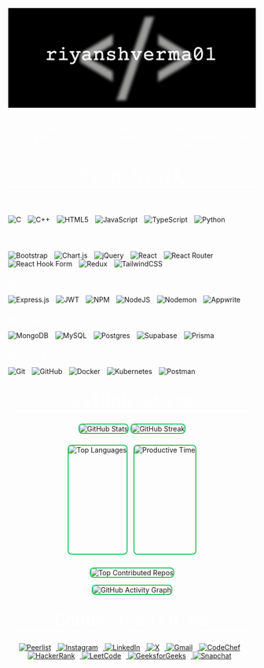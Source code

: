 <div align="center">
  <img src="assets/Profile.png" alt="Profile" style="max-width:100%; height:auto; display:block; margin:auto;" />
  <br>
  <br>
  <span style="font-family: 'Fira Mono', 'Consolas', 'Menlo', 'Monaco', monospace; font-size: 1.1em; font-weight: 400; color: white;">
    Always learning, always building — whether it’s a fun side project, a passion experiment, or something that solves a real-world problem.
  </span>
</div>

<div align="center" id="tech-stack">
<h1 style="display:block; font-family: 'Fira Mono', 'Consolas', 'Menlo', 'Monaco', monospace; font-size: 2.5em; font-weight: 500; color: white; margin: 32px 0 24px 0; border-bottom: 2px solid #fff;">
    Tech Stack
</h1>

  <h3 align="left" style="font-family: 'Fira Mono', 'Consolas', 'Menlo', 'Monaco', monospace; text-align: left; width: 100%; font-weight: 500; margin-bottom: 7px; color: white;">Languages</h3>
<p align="left">
    <img src="https://img.shields.io/badge/c-%2300599C.svg?style=for-the-badge&logo=c&logoColor=white" alt="C" style="margin-right:10px;"/>
    <img src="https://img.shields.io/badge/c++-%2300599C.svg?style=for-the-badge&logo=c%2B%2B&logoColor=white" alt="C++" style="margin-right:10px;"/>
    <img src="https://img.shields.io/badge/html5-%23E34F26.svg?style=for-the-badge&logo=html5&logoColor=white" alt="HTML5" style="margin-right:10px;"/>
    <img src="https://img.shields.io/badge/javascript-%23323330.svg?style=for-the-badge&logo=javascript&logoColor=%23F7DF1E" alt="JavaScript" style="margin-right:10px;"/>
    <img src="https://img.shields.io/badge/typescript-%23007ACC.svg?style=for-the-badge&logo=typescript&logoColor=white" alt="TypeScript" style="margin-right:10px;"/>
    <img src="https://img.shields.io/badge/python-3670A0?style=for-the-badge&logo=python&logoColor=ffdd54" alt="Python" style="margin-right:10px;"/>
</p>

  <h3 align="left"  style="font-family: 'Fira Mono', 'Consolas', 'Menlo', 'Monaco', monospace; text-align: left; width: 100%; font-weight: 500; margin-bottom: 7px; color: white;">Frontend</h3>
  <p align="left">
    <img src="https://img.shields.io/badge/bootstrap-%238511FA.svg?style=for-the-badge&logo=bootstrap&logoColor=white" alt="Bootstrap" style="margin-right:10px;"/>
    <img src="https://img.shields.io/badge/chart.js-F5788D.svg?style=for-the-badge&logo=chart.js&logoColor=white" alt="Chart.js" style="margin-right:10px;"/>
    <img src="https://img.shields.io/badge/jquery-%230769AD.svg?style=for-the-badge&logo=jquery&logoColor=white" alt="jQuery" style="margin-right:10px;"/>
    <img src="https://img.shields.io/badge/react-%2320232a.svg?style=for-the-badge&logo=react&logoColor=%2361DAFB" alt="React" style="margin-right:10px;"/>
    <img src="https://img.shields.io/badge/React_Router-CA4245?style=for-the-badge&logo=react-router&logoColor=white" alt="React Router" style="margin-right:10px;"/>
    <img src="https://img.shields.io/badge/React%20Hook%20Form-%23EC5990.svg?style=for-the-badge&logo=reacthookform&logoColor=white" alt="React Hook Form" style="margin-right:10px;"/>
    <img src="https://img.shields.io/badge/redux-%23593d88.svg?style=for-the-badge&logo=redux&logoColor=white" alt="Redux" style="margin-right:10px;"/>
    <img src="https://img.shields.io/badge/tailwindcss-%2338B2AC.svg?style=for-the-badge&logo=tailwind-css&logoColor=white" alt="TailwindCSS" style="margin-right:10px;"/>
  </p>

  <h3 align="left"  style="font-family: 'Fira Mono', 'Consolas', 'Menlo', 'Monaco', monospace; text-align: left; width: 100%; font-weight: 500; margin-bottom: 7px; color: white;">Backend</h3>
  <p align="left">
    <img src="https://img.shields.io/badge/express.js-%23404d59.svg?style=for-the-badge&logo=express&logoColor=%2361DAFB" alt="Express.js" style="margin-right:10px;"/>
    <img src="https://img.shields.io/badge/JWT-black?style=for-the-badge&logo=JSON%20web%20tokens" alt="JWT" style="margin-right:10px;"/>
    <img src="https://img.shields.io/badge/NPM-%23CB3837.svg?style=for-the-badge&logo=npm&logoColor=white" alt="NPM" style="margin-right:10px;"/>
    <img src="https://img.shields.io/badge/node.js-6DA55F?style=for-the-badge&logo=node.js&logoColor=white" alt="NodeJS" style="margin-right:10px;"/>
    <img src="https://img.shields.io/badge/NODEMON-%23323330.svg?style=for-the-badge&logo=nodemon&logoColor=%BBDEAD" alt="Nodemon" style="margin-right:10px;"/>
    <img src="https://img.shields.io/badge/Appwrite-%23FD366E.svg?style=for-the-badge&logo=appwrite&logoColor=white" alt="Appwrite" style="margin-right:10px;"/>
  </p>

  <h3 align="left"  style="font-family: 'Fira Mono', 'Consolas', 'Menlo', 'Monaco', monospace; text-align: left; width: 100%; font-weight: 500; margin-bottom: 7px; color: white;">Database</h3>
  <p align="left">
    <img src="https://img.shields.io/badge/MongoDB-%234ea94b.svg?style=for-the-badge&logo=mongodb&logoColor=white" alt="MongoDB" style="margin-right:10px;"/>
    <img src="https://img.shields.io/badge/mysql-4479A1.svg?style=for-the-badge&logo=mysql&logoColor=white" alt="MySQL" style="margin-right:10px;"/>
    <img src="https://img.shields.io/badge/postgres-%23316192.svg?style=for-the-badge&logo=postgresql&logoColor=white" alt="Postgres" style="margin-right:10px;"/>
    <img src="https://img.shields.io/badge/Supabase-3ECF8E?style=for-the-badge&logo=supabase&logoColor=white" alt="Supabase" style="margin-right:10px;"/>
    <img src="https://img.shields.io/badge/Prisma-3982CE?style=for-the-badge&logo=Prisma&logoColor=white" alt="Prisma" style="margin-right:10px;"/>
  </p>

  <h3 align="left"  style="font-family: 'Fira Mono', 'Consolas', 'Menlo', 'Monaco', monospace; text-align: left; width: 100%; font-weight: 500; margin-bottom: 7px; color: white;">DevOps & Tools</h3>
  <p align="left">
    <img src="https://img.shields.io/badge/git-%23F05033.svg?style=for-the-badge&logo=git&logoColor=white" alt="Git" style="margin-right:10px;"/>
    <img src="https://img.shields.io/badge/github-%23121011.svg?style=for-the-badge&logo=github&logoColor=white" alt="GitHub" style="margin-right:10px;"/>
    <img src="https://img.shields.io/badge/docker-%230db7ed.svg?style=for-the-badge&logo=docker&logoColor=white" alt="Docker" style="margin-right:10px;"/>
    <img src="https://img.shields.io/badge/kubernetes-%33326ce5.svg?style=for-the-badge&logo=kubernetes&logoColor=white" alt="Kubernetes" style="margin-right:10px;"/>
    <img src="https://img.shields.io/badge/Postman-FF6C37?style=for-the-badge&logo=postman&logoColor=white" alt="Postman" style="margin-right:10px;"/>
  </p>
</div>

<div align="center">
  <h1 style="display:block; font-family: 'Fira Mono', 'Consolas', 'Menlo', 'Monaco', monospace; font-size: 2.5em; font-weight: 500; color: white; margin: 32px 0 24px 0; border-bottom: 2px solid #fff;">
    GitHub Stats
  </h1>

<p align="center">
    <img src="https://github-readme-stats.vercel.app/api?username=riyanshverma&theme=flag-india&hide_border=false&include_all_commits=true&count_private=true" alt="GitHub Stats" style="max-width: 49%; margin-bottom: 8px; border: 2px solid #22c55e; border-radius: 8px; display: inline-block;" />
    <img src="https://nirzak-streak-stats.vercel.app/?user=riyanshverma&theme=flag-india&hide_border=false" alt="GitHub Streak" style="max-width: 49%; margin-bottom: 8px; border: 2px solid #22c55e; border-radius: 8px; display: inline-block;" />
</p>
  
<p align="center">
    <img src="https://github-readme-stats.vercel.app/api/top-langs/?username=riyanshverma&theme=flag-india&hide_border=false&include_all_commits=true&count_private=true&layout=compact" alt="Top Languages" style="max-width: 50%; height: 220px; border: 2px solid #22c55e; border-radius: 8px; display: inline-block; margin-right: 8px;" />
    <img src="https://github-profile-summary-cards.vercel.app/api/cards/productive-time?username=riyanshverma&theme=github" alt="Productive Time" style="max-width: 50%; height: 220px; border: 2px solid #22c55e; border-radius: 8px; display: inline-block;" />
</p>

<!-- 🔝 Top Contributed Repo -->
<p align="center">
    <img src="https://github-contributor-stats.vercel.app/api?username=riyanshverma&limit=5&theme=flag-india&combine_all_yearly_contributions=true" alt="Top Contributed Repos" style="max-width: 100%; border: 2px solid #22c55e; border-radius: 8px; margin-top: 12px;" />
</p>

  <img src="https://github-readme-activity-graph.vercel.app/graph?username=riyanshverma&hide_border=true&area=true&bg_color=fff&color=22c55e&line=22c55e&point=f0953e" alt="GitHub Activity Graph" style="max-width: 100%; border: 2px solid #22c55e; border-radius: 8px;" />
</div>

<div align="center">
  <h1 style="display:block; font-family: 'Fira Mono', 'Consolas', 'Menlo', 'Monaco', monospace; font-size: 2.5em; font-weight: 500; color: white; margin: 32px 0 24px 0; border-bottom: 2px solid #fff;">
    Connect with Me
  </h1>
  <p>
  <a href="https://peerlist.io/riyanshverma" target="_blank">
      <img src="https://img.shields.io/badge/peerlist-1a202c.svg?style=for-the-badge&logo=peerlist&logoColor=white" alt="Peerlist" style="margin-right:10px;"/>
    </a>
    <a href="https://instagram.com/___riyansh___0106" target="_blank">
      <img src="https://img.shields.io/badge/instagram-%23E4405F.svg?style=for-the-badge&logo=instagram&logoColor=white" alt="Instagram" style="margin-right:10px;"/>
    </a>
    <a href="https://linkedin.com/in/riyansh-verma" target="_blank">
      <img src="https://img.shields.io/badge/linkedin-%230077B5.svg?style=for-the-badge&logo=linkedin&logoColor=white" alt="LinkedIn" style="margin-right:10px;"/>
    </a>
    <a href="https://x.com/RIYAnsh01" target="_blank">
      <img src="https://img.shields.io/badge/X-black.svg?style=for-the-badge&logo=X&logoColor=white" alt="X" style="margin-right:10px;"/>
    </a>
    <a href="mailto:riyanshverma01.2004@gmail.com" target="_blank">
      <img src="https://img.shields.io/badge/gmail-%23D14836.svg?style=for-the-badge&logo=gmail&logoColor=white" alt="Gmail" style="margin-right:10px;"/>
    </a>
    <a href="https://www.codechef.com/users/riyanshverma" target="_blank">
      <img src="https://img.shields.io/badge/codechef-%235B4638.svg?style=for-the-badge&logo=codechef&logoColor=white" alt="CodeChef" style="margin-right:10px;"/>
    </a>
    <a href="https://www.hackerrank.com/riyanshverma01" target="_blank">
      <img src="https://img.shields.io/badge/hackerrank-%232EC866.svg?style=for-the-badge&logo=hackerrank&logoColor=white" alt="HackerRank" style="margin-right:10px;"/>
    </a>
    <a href="https://leetcode.com/riyanshverma01" target="_blank">
      <img src="https://img.shields.io/badge/leetcode-%23FFA116.svg?style=for-the-badge&logo=leetcode&logoColor=black" alt="LeetCode" style="margin-right:10px;"/>
    </a>
    <a href="https://auth.geeksforgeeks.org/user/riyanshverma01" target="_blank">
      <img src="https://img.shields.io/badge/geeksforgeeks-%2300FF00.svg?style=for-the-badge&logo=geeksforgeeks&logoColor=white" alt="GeeksforGeeks" style="margin-right:10px;"/>
    </a>
    <a href="https://www.snapchat.com/add/riyansh_verma01" target="_blank">
      <img src="https://img.shields.io/badge/snapchat-%23FFFC00.svg?style=for-the-badge&logo=snapchat&logoColor=black" alt="Snapchat" style="margin-right:10px;"/>
    </a>
  </p>
</div>
